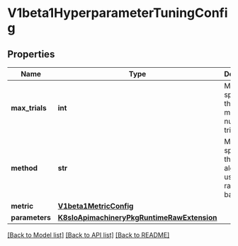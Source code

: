 # V1beta1HyperparameterTuningConfig

## Properties

| Name           | Type    | Description                                                        | Notes           |
|----------------|---------|--------------------------------------------------------------------|-----------------|
| **max_trials** | **int** | MaxTrials specifies the maximum number of trials to run            | [optional]      |
| **method**     | **str** | Method specifies the search algorithm to use (grid, random, bayes) | [default to ''] |
| **metric**     | [**V1beta1MetricConfig**](V1beta1MetricConfig.md)                                         |                                                                    |
| **parameters** | [**K8sIoApimachineryPkgRuntimeRawExtension**](K8sIoApimachineryPkgRuntimeRawExtension.md) |                                                                    |

[[Back to Model list]](../README.md#documentation-for-models) [[Back to API list]](../README.md#documentation-for-api-endpoints) [[Back to README]](../README.md)
